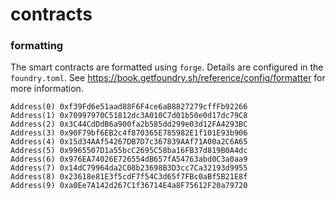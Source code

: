 # contracts

### formatting

The smart contracts are formatted using `forge`. Details are configured in the
`foundry.toml`. See https://book.getfoundry.sh/reference/config/formatter for
more information.



```
Address(0) 0xf39Fd6e51aad88F6F4ce6aB8827279cffFb92266
Address(1) 0x70997970C51812dc3A010C7d01b50e0d17dc79C8
Address(2) 0x3C44CdDdB6a900fa2b585dd299e03d12FA4293BC
Address(3) 0x90F79bf6EB2c4f870365E785982E1f101E93b906
Address(4) 0x15d34AAf54267DB7D7c367839AAf71A00a2C6A65
Address(5) 0x9965507D1a55bcC2695C58ba16FB37d819B0A4dc
Address(6) 0x976EA74026E726554dB657fA54763abd0C3a0aa9
Address(7) 0x14dC79964da2C08b23698B3D3cc7Ca32193d9955
Address(8) 0x23618e81E3f5cdF7f54C3d65f7FBc0aBf5B21E8f
Address(9) 0xa0Ee7A142d267C1f36714E4a8F75612F20a79720
```
